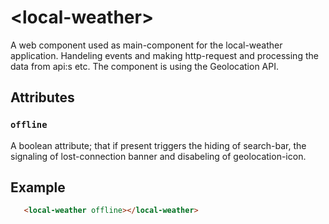 # &lt;local-weather&gt;

A web component used as main-component for the local-weather application. Handeling events and making http-request and processing the data from api:s etc. The component is using the Geolocation API.

## Attributes

### `offline`

A boolean attribute; that if present triggers the hiding of search-bar, the signaling of lost-connection banner and disabeling of geolocation-icon.


## Example

```html
   <local-weather offline></local-weather>
```
